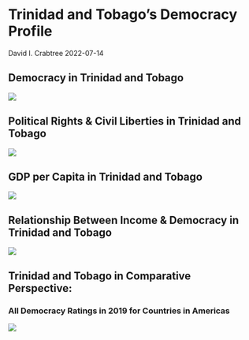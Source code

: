 Trinidad and Tobago’s Democracy Profile
================
David I. Crabtree
2022-07-14

## Democracy in Trinidad and Tobago

![](C:\Users\David\Desktop\PROGRA~1\FILESA~1\DEMOCR~1\reports\TRINID~1/figure-gfm/Demscore-1.png)<!-- -->

## Political Rights & Civil Liberties in Trinidad and Tobago

![](C:\Users\David\Desktop\PROGRA~1\FILESA~1\DEMOCR~1\reports\TRINID~1/figure-gfm/Political%20Rights%20&%20Civil%20Libs-1.png)<!-- -->

## GDP per Capita in Trinidad and Tobago

![](C:\Users\David\Desktop\PROGRA~1\FILESA~1\DEMOCR~1\reports\TRINID~1/figure-gfm/GDP%20per%20Capita-1.png)<!-- -->

## Relationship Between Income & Democracy in Trinidad and Tobago

![](C:\Users\David\Desktop\PROGRA~1\FILESA~1\DEMOCR~1\reports\TRINID~1/figure-gfm/Income%20&%20Dem-1.png)<!-- -->

## Trinidad and Tobago in Comparative Perspective:

### All Democracy Ratings in 2019 for Countries in Americas

![](C:\Users\David\Desktop\PROGRA~1\FILESA~1\DEMOCR~1\reports\TRINID~1/figure-gfm/Democracy%20in%20Comparative%20Perspective-1.png)<!-- -->
